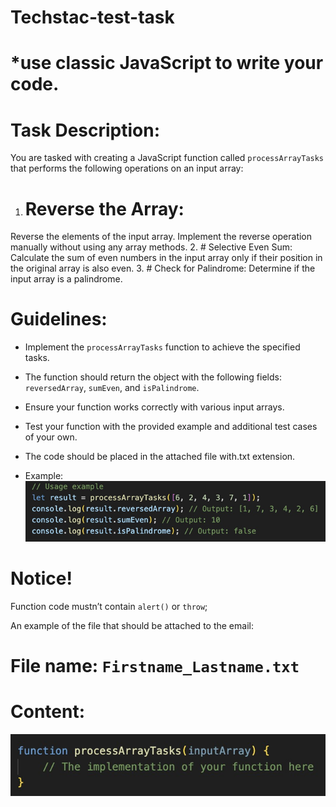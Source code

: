 # Techstac-test-task



# *use classic JavaScript to write your code.

# Task Description:
You are tasked with creating a JavaScript function called `processArrayTasks`
that performs the following operations on an input array:

1. # Reverse the Array:
Reverse the elements of the input array. Implement the reverse operation manually without using any array methods.
2. # Selective Even Sum: 
Calculate the sum of even numbers in the input array only if their position in the original array is also even.
3. # Check for Palindrome: 
Determine if the input array is a palindrome.

# Guidelines:
* Implement the `processArrayTasks` function to achieve the specified tasks.
* The function should return the object with the following fields:
`reversedArray`, `sumEven`, and `isPalindrome`.
* Ensure your function works correctly with various input arrays.
* Test your function with the provided example and additional test cases of your own.
* The code should be placed in the attached file with.txt extension.

* Example:
![alt text](img/image_1.png)

# Notice!
Function code mustn’t contain `alert()` or `throw`;

An example of the file that should be attached to the email:
# File name: `Firstname_Lastname.txt`
# Content:
![alt text](img/image_2.png)

